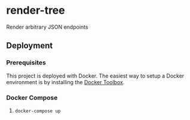 # render-tree

Render arbitrary JSON endpoints

## Deployment

### Prerequisites

This project is deployed with Docker. The easiest way to setup a Docker environment is by installing the [Docker Toolbox](https://www.docker.com/docker-toolbox).

### Docker Compose

1. `docker-compose up`
